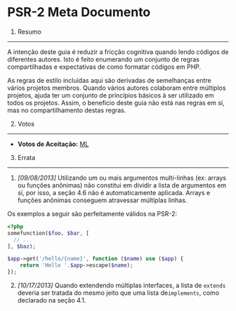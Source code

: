 PSR-2 Meta Documento
====================

1. Resumo
---------

A intenção deste guia é reduzir a fricção cognitiva quando lendo códigos de diferentes autores. Isto é feito enumerando um conjunto de regras compartilhadas e expectativas de como formatar códigos em PHP.

As regras de estilo incluídas aqui são derivadas de semelhanças entre vários projetos membros. Quando vários autores colaboram entre múltiplos projetos, ajuda ter um conjunto de princípios básicos à ser utilizado em todos os projetos. Assim, o benefício deste guia não está nas regras em sí, mas no compartilhamento destas regras.


2. Votos
--------

- **Votos de Aceitação:** [ML](https://groups.google.com/d/msg/php-fig/c-QVvnZdMQ0/TdDMdzKFpdIJ)


3. Errata
---------

1. _[09/08/2013]_ Utilizando um ou mais argumentos multi-linhas (ex: arrays ou funções anônimas) não constitui em dividir a lista de argumentos em sí, por isso, a seção 4.6 não é automaticamente aplicada. Arrays e funções anônimas conseguem atravessar múltiplas linhas.

Os exemplos a seguir são perfeitamente válidos na PSR-2:

~~~php
<?php
somefunction($foo, $bar, [
  // ...
], $baz);

$app->get('/hello/{name}', function ($name) use ($app) {
    return 'Hello '.$app->escape($name);
});
~~~

2. _[10/17/2013]_ Quando extendendo múltiplas interfaces, a lista de `extends` deveria ser tratada do mesmo jeito que uma lista de`implements`, como declarado na seção 4.1.

